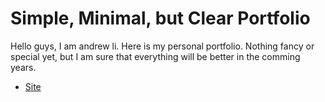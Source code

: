 # Simple, Minimal, but Clear Portfolio

Hello guys, I am andrew li. Here is my personal portfolio.
Nothing fancy or special yet, but I am sure that everything will be better in the comming years.

- [Site](https://www.laporatory.com)
